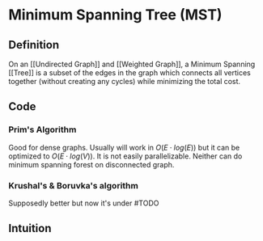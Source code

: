 # Minimum Spanning Tree (MST)
## Definition
On an [[Undirected Graph]] and [[Weighted Graph]], a Minimum Spanning [[Tree]] is a subset of the edges in the graph which connects all vertices together (without creating any cycles) while minimizing the total cost.

## Code
### Prim's Algorithm
Good for dense graphs. Usually will work in $O(E\cdot log(E))$ but it can be optimized to $O(E\cdot log(V))$.
It is not easily parallelizable. Neither can do minimum spanning forest on disconnected graph.

### Krushal's & Boruvka's algorithm
Supposedly better but now it's under #TODO 

## Intuition
